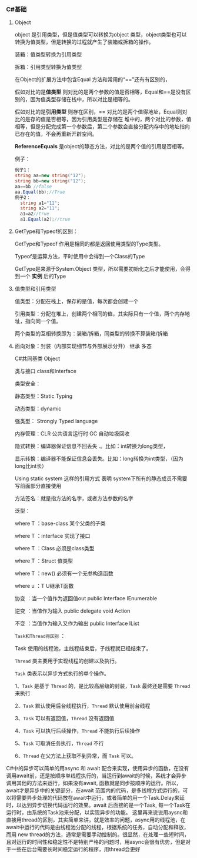 ### C#基础

1. Object 

   object 是引用类型，但是值类型可以转换为object 类型，object类型也可以转换为值类型，但是转换的过程就产生了装箱或拆箱的操作。

   装箱：值类型转换为引用类型

   拆箱：引用类型转换为值类型

   在Object的扩展方法中包含Equal 方法和常用的“==”还有有区别的，

   假如对比的是**值类型** 则对比的是两个参数的值是否相等，Equal和==是没有区别的，因为值类型存储在栈中，所以对比是相等的。

   假如对比的是**引用类型** 则存在区别，== 对比的是两个值得地址，Equal则对比的是存的值是否相等，因为引用类型是存储在 堆中的，两个对比的参数，值相等，但是分配完成第一个参数后，第二个参数会直接分配内存中的地址指向已存在的值，不会再重新开辟空间。

   **ReferenceEquals** 是object的静态方法，对比的是两个值的引用是否相等。

   

   例子：

   ~~~ c#
   例子1：
   string aa=new string("12");
   string bb=new string("12");
   aa==bb //false
   aa.Equal(bb);//True 
   例子2：
     string a1="11";
     string a2="11";
     a1=a2//true
     a1.Equal(a2);//true
   ~~~

2. GetType和Typeof的区别：

   GetType和Typeof 作用是相同的都是返回使用类型的Type类型。

   Typeof是运算方法，平时使用中会得到一个Class的Type

   GetType是来源于System.Object 类型，所以需要初始化之后才能使用，会得到一个 **实例** 后的Type

3. 值类型和引用类型

   值类型：分配在栈上，保存的是值，每次都会创建一个

   引用类型：分配在堆上，创建两个相同的值，其实际只有一个值，两个内存地址，指向同一个值。

   两个类型的互相转换即为：装箱/拆箱，同类型的转换不算装箱/拆箱

4. 面向对象：封装（内部实现细节与外部展示分开） 继承 多态

   C#共同基类 Object

   类与接口   class和Interface 

   类型安全：

    静态类型：Static Typing

    动态类型：dynamic

    强类型： Strongly Typed language

   内存管理：CLR 公共语言运行时   GC 自动垃圾回收

   隐式转换：编译器保证信息不回丢失 .。比如：int转换为long类型，

   显示转换：编译器不能保证信息会丢失。比如：long转换为int类型，（因为long比int长）

   Using static system  这样的引用方式 表明 system下所有的静态成员不需要 写前面部分直接使用

   方法签名：就是指方法的名字，或者方法参数的名字

   泛型：

   where T ：base-class 某个父类的子类

   where T ：interface    实现了接口

   where T ：Class          必须是class类型

   where T ：Struct         值类型

   where T ：new()         必须有一个无参构造函数

   where u ：T                U继承T函数

   协变 ：当一个值作为返回值out   public Interface IEnumerable<out T>

   逆变 ：当值作为输入                    public delegate void Action<in T>

   不变 ：当值作为输入又作为输出   public Interface  IList<T>

   
   
   `Task和Thread得区别` ：
   
   Task 使用的线程池，主线程结束后，子线程就已经结束了。
   
   `Thread` 类主要用于实现线程的创建以及执行。
   
   `Task` 类表示以异步方式执行的单个操作。
   
   1、`Task` 是基于 `Thread` 的，是比较高层级的封装，`Task` 最终还是需要 `Thread` 来执行
   
   2、`Task` 默认使用后台线程执行，`Thread` 默认使用前台线程
   
   3、`Task` 可以有返回值，`Thread` 没有返回值
   
   4、`Task` 可以执行后续操作，`Thread` 不能执行后续操作
   
   5、`Task` 可取消任务执行，`Thread` 不行
   
   6、`Thread` 在父方法上获取不到异常，而 `Task` 可以。
   
   






C#中的异步可以简单的用async 和 await 配合来实现，使用异步的函数，在没有调用await前，还是按顺序单线程执行的，当运行到await的时候，系统才会异步调用其他的方法来运行，如果没有await, 函数就是同步按顺序的运行。所以，await才是异步中的关键部分，在await 范围内的代码，是多线程方式运行的，可以将需要异步处理的代码放在await中运行，或者简单的用一个Task.Delay来延时，以达到异步切换代码运行的效果。await 后面接的是一个Task, 每一个Task在运行时，由系统的Task池来分配，以实现异步的功能。
这里再来说说用aysnc和直接用thread的区别，其实简单来讲，就是效率的问题，async用的线程池，在await中运行的代码是由线程池分配的线程，根据系统的任务，自动分配和释放，而用 new thread的方法，通常是需要手动控制的。很显然，在处理一些短时间，且对运行的时间性和稳定性不是特别严格的问题时，用async会很有优势，但是对于一些在后台需要长时间稳定运行的程序，用thread会更好

